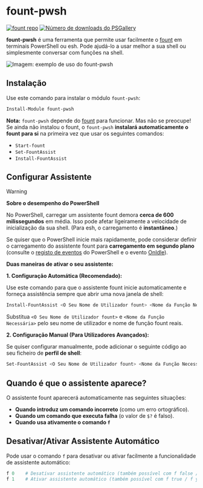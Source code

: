 # fount-pwsh

[![fount repo](https://steve02081504.github.io/fount/badges/fount_repo.svg)](https://github.com/steve02081504/fount)
[![Número de downloads do PSGallery](https://img.shields.io/powershellgallery/dt/fount-pwsh)](https://www.powershellgallery.com/packages/fount-pwsh)

**fount-pwsh** é uma ferramenta que permite usar facilmente o [fount](https://github.com/steve02081504/fount) em terminais PowerShell ou esh.
Pode ajudá-lo a usar melhor a sua shell ou simplesmente conversar com funções na shell.

![Imagem: exemplo de uso do fount-pwsh](https://github.com/user-attachments/assets/93afee48-93d4-42c7-a5e0-b7f5c93bdee9)

## Instalação

Use este comando para instalar o módulo `fount-pwsh`:

```powershell
Install-Module fount-pwsh
```

**Nota:** `fount-pwsh` depende do [fount](https://github.com/steve02081504/fount) para funcionar.
Mas não se preocupe!
Se ainda não instalou o fount, o `fount-pwsh` **instalará automaticamente o fount para si** na primeira vez que usar os seguintes comandos:

- `Start-fount`
- `Set-FountAssist`
- `Install-FountAssist`

## Configurar Assistente

> [!WARNING]
> **Sobre o desempenho do PowerShell**
>
> No PowerShell, carregar um assistente fount demora **cerca de 600 milissegundos** em média. Isso pode afetar ligeiramente a velocidade de inicialização da sua shell. (Para esh, o carregamento é **instantâneo**.)
>
> Se quiser que o PowerShell inicie mais rapidamente, pode considerar definir o carregamento do assistente fount para **carregamento em segundo plano** (consulte o [registo de eventos](https://learn.microsoft.com/powershell/module/microsoft.powershell.utility/register-engineevent?view=powershell-7.5) do PowerShell e o evento [OnIdle](https://learn.microsoft.com/dotnet/api/system.management.automation.psengineevent.onidle?view=powershellsdk-7.4.0)).

**Duas maneiras de ativar o seu assistente:**

**1. Configuração Automática (Recomendado):**

Use este comando para que o assistente fount inicie automaticamente e forneça assistência sempre que abrir uma nova janela de shell:

```powershell
Install-FountAssist <O Seu Nome de Utilizador fount> <Nome da Função Necessária>
```

Substitua `<O Seu Nome de Utilizador fount>` e `<Nome da Função Necessária>` pelo seu nome de utilizador e nome de função fount reais.

**2. Configuração Manual (Para Utilizadores Avançados):**

Se quiser configurar manualmente, pode adicionar o seguinte código ao seu ficheiro de **perfil de shell**:

```powershell
Set-FountAssist <O Seu Nome de Utilizador fount> <Nome da Função Necessária>
```

## Quando é que o assistente aparece?

O assistente fount aparecerá automaticamente nas seguintes situações:

- **Quando introduz um comando incorreto** (como um erro ortográfico).
- **Quando um comando que executa falha** (o valor de `$?` é falso).
- **Quando usa ativamente o comando `f`**

## Desativar/Ativar Assistente Automático

Pode usar o comando `f` para desativar ou ativar facilmente a funcionalidade de assistente automático:

```powershell
f 0    # Desativar assistente automático (também possível com f false / f no / f n / f disable / f unset / f off etc.)
f 1    # Ativar assistente automático (também possível com f true / f yes / f y / f enable / f set / f on etc.)
```

